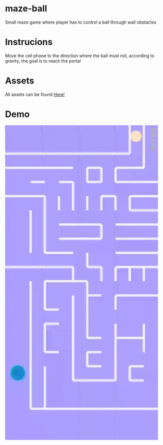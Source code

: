 # maze-ball

Small maze game where player has to control a ball through wall obstacles


# Instrucions

Move the cell phone to the direction where the ball must roll, according to gravity, the goal is to reach the portal


# Assets 

All assets can be found [Here!](https://gamedevelopment.tutsplus.com/articles/enjoy-these-totally-free-bomberman-inspired-sprites--gamedev-8541)


# Demo

![alt text](https://github.com/caiovini/maze-ball/blob/main/Demo.gif)
